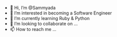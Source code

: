 - 👋 Hi, I’m @Sammyada
- 👀 I’m interested in becoming a Software Engineer
- 🌱 I’m currently learning Ruby & Python
- 💞️ I’m looking to collaborate on ...
- 📫 How to reach me ...

<!---
Sammyada/Sammyada is a ✨ special ✨ repository because its `README.md` (this file) appears on your GitHub profile.
You can click the Preview link to take a look at your changes.
--->
